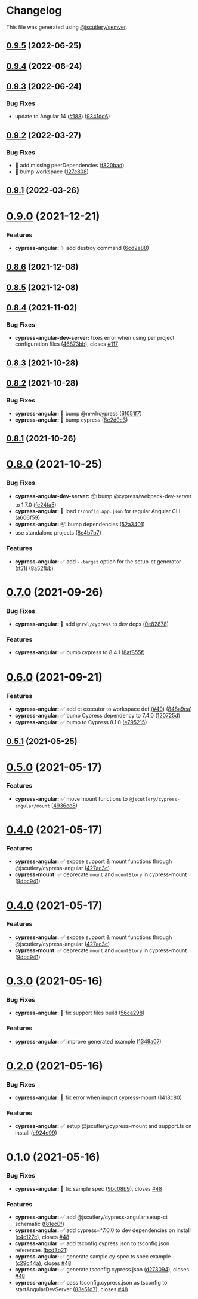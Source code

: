 # Changelog

This file was generated using [@jscutlery/semver](https://github.com/jscutlery/semver).

## [0.9.5](https://github.com/jscutlery/devkit/compare/cypress-angular-0.9.4...cypress-angular-0.9.5) (2022-06-25)



## [0.9.4](https://github.com/jscutlery/devkit/compare/cypress-angular-0.9.3...cypress-angular-0.9.4) (2022-06-24)



## [0.9.3](https://github.com/jscutlery/devkit/compare/cypress-angular-0.9.2...cypress-angular-0.9.3) (2022-06-24)


### Bug Fixes

* update to Angular 14 ([#188](https://github.com/jscutlery/devkit/issues/188)) ([9341dd6](https://github.com/jscutlery/devkit/commit/9341dd6df516d1c8e6995c8be3ba1589a6effcd5))



## [0.9.2](https://github.com/jscutlery/devkit/compare/cypress-angular-0.9.1...cypress-angular-0.9.2) (2022-03-27)


### Bug Fixes

* 🐞 add missing peerDependencies ([f820bad](https://github.com/jscutlery/devkit/commit/f820bad0f2c1f2f41ecbc1f388a366601cbe16b5))
* 🐞 bump workspace ([127c808](https://github.com/jscutlery/devkit/commit/127c808e61cd9e8be3f3e3fd32f64fe7ad1f7e55))



## [0.9.1](https://github.com/jscutlery/devkit/compare/cypress-angular-0.9.0...cypress-angular-0.9.1) (2022-03-26)



# [0.9.0](https://github.com/jscutlery/devkit/compare/cypress-angular-0.8.6...cypress-angular-0.9.0) (2021-12-21)


### Features

* **cypress-angular:** ✨ add destroy command ([6cd2e88](https://github.com/jscutlery/devkit/commit/6cd2e886aa33fd9e43c33e3378a6b45365880522))



## [0.8.6](https://github.com/jscutlery/devkit/compare/cypress-angular-0.8.5...cypress-angular-0.8.6) (2021-12-08)



## [0.8.5](https://github.com/jscutlery/devkit/compare/cypress-angular-0.8.4...cypress-angular-0.8.5) (2021-12-08)



## [0.8.4](https://github.com/jscutlery/test-utils/compare/cypress-angular-0.8.3...cypress-angular-0.8.4) (2021-11-02)


### Bug Fixes

* **cypress-angular-dev-server:** fixes error when using per project configuration files ([46873bb](https://github.com/jscutlery/test-utils/commit/46873bbbd2eda58d644bf333181e267b87373d13)), closes [#117](https://github.com/jscutlery/test-utils/issues/117)



## [0.8.3](https://github.com/jscutlery/devkit/compare/cypress-angular-0.8.2...cypress-angular-0.8.3) (2021-10-28)



## [0.8.2](https://github.com/jscutlery/devkit/compare/cypress-angular-0.8.1...cypress-angular-0.8.2) (2021-10-28)


### Bug Fixes

* **cypress-angular:** 🐞 bump @nrwl/cypress ([6f051f7](https://github.com/jscutlery/devkit/commit/6f051f7aed1537badf27e989256bc4e61e62e4a8))
* **cypress-angular:** 🐞 bump cypress ([6e2d0c3](https://github.com/jscutlery/devkit/commit/6e2d0c3cb48e68ef0bd58d714ec3f38a5087c9de))



## [0.8.1](https://github.com/jscutlery/test-utils/compare/cypress-angular-0.8.0...cypress-angular-0.8.1) (2021-10-26)



# [0.8.0](https://github.com/jscutlery/devkit/compare/cypress-angular-0.7.0...cypress-angular-0.8.0) (2021-10-25)


### Bug Fixes

* **cypress-angular-dev-server:** 📦 bump @cypress/webpack-dev-server to 1.7.0 ([fe24fa5](https://github.com/jscutlery/devkit/commit/fe24fa5794e7f6c794f91b798306d6c631f1c3f7))
* **cypress-angular:** 🐞 load `tsconfig.app.json` for regular Angular CLI ([a606f59](https://github.com/jscutlery/devkit/commit/a606f590fd9e9d1de0437ff82d1e86bc10d35274))
* **cypress-angular:** 📦 bump dependencies ([52a3401](https://github.com/jscutlery/devkit/commit/52a340198e0b310a86e35fac7b4eb19a5058631c))
* use standalone projects ([8e4b7b7](https://github.com/jscutlery/devkit/commit/8e4b7b7fc5405fa01b6114654211ac45ec9bfd5e))


### Features

* **cypress-angular:** ✅ add `--target` option for the setup-ct generator ([#51](https://github.com/jscutlery/devkit/issues/51)) ([8a52fbb](https://github.com/jscutlery/devkit/commit/8a52fbbcc1fac27ce07e63268b43b1332d167f6b))



# [0.7.0](https://github.com/jscutlery/devkit/compare/cypress-angular-0.6.0...cypress-angular-0.7.0) (2021-09-26)


### Bug Fixes

* **cypress-angular:** 🐞 add `@nrwl/cypress` to dev deps ([0e82878](https://github.com/jscutlery/devkit/commit/0e828785f3a1cdc9553e1cb78d289227a3d5e7ca))


### Features

* **cypress-angular:** ✅ bump cypress to 8.4.1 ([8af855f](https://github.com/jscutlery/devkit/commit/8af855fc273868bdc4a5d3e037c648008cd4fff1))



# [0.6.0](https://github.com/jscutlery/devkit/compare/cypress-angular-0.5.1...cypress-angular-0.6.0) (2021-09-21)


### Features

* **cypress-angular:** ✅ add ct executor to workspace def ([#49](https://github.com/jscutlery/devkit/issues/49)) ([848a9ea](https://github.com/jscutlery/devkit/commit/848a9ea49b6d0275be2becaf2c098cf8d11868b8))
* **cypress-angular:** ✅ bump Cypress dependency to 7.4.0 ([120725d](https://github.com/jscutlery/devkit/commit/120725d6898347811714e7d988de96b27f73bac3))
* **cypress-angular:** ✅ bump to Cypress 8.1.0 ([e795215](https://github.com/jscutlery/devkit/commit/e7952154ec1ed6fadfd22e2abb62c3c6d960e79a))



## [0.5.1](https://github.com/jscutlery/devkit/compare/cypress-angular-0.5.0...cypress-angular-0.5.1) (2021-05-25)



# [0.5.0](https://github.com/jscutlery/devkit/compare/cypress-angular-0.4.0...cypress-angular-0.5.0) (2021-05-17)


### Features

* **cypress-angular:** ✅ move mount functions to `@jscutlery/cypress-angular/mount` ([4936ce8](https://github.com/jscutlery/devkit/commit/4936ce863ecce2821f67f354906ea3a794226467))



# [0.4.0](https://github.com/jscutlery/devkit/compare/cypress-angular-0.3.0...cypress-angular-0.4.0) (2021-05-17)


### Features

* **cypress-angular:** ✅ expose support & mount functions through @jscutlery/cypress-angular ([427ac3c](https://github.com/jscutlery/devkit/commit/427ac3cdcb653a1cb7005bec822d304dc021b276))
* **cypress-mount:** ✅ deprecate `mount` and `mountStory` in cypress-mount ([9dbc941](https://github.com/jscutlery/devkit/commit/9dbc941e738ee17ec8f5849ede54a14a298bf339))



# [0.4.0](https://github.com/jscutlery/devkit/compare/cypress-angular-0.3.0...cypress-angular-0.4.0) (2021-05-17)


### Features

* **cypress-angular:** ✅ expose support & mount functions through @jscutlery/cypress-angular ([427ac3c](https://github.com/jscutlery/devkit/commit/427ac3cdcb653a1cb7005bec822d304dc021b276))
* **cypress-mount:** ✅ deprecate `mount` and `mountStory` in cypress-mount ([9dbc941](https://github.com/jscutlery/devkit/commit/9dbc941e738ee17ec8f5849ede54a14a298bf339))



# [0.3.0](https://github.com/jscutlery/devkit/compare/cypress-angular-0.2.0...cypress-angular-0.3.0) (2021-05-16)


### Bug Fixes

* **cypress-angular:** 🐞 fix support files build ([56ca298](https://github.com/jscutlery/devkit/commit/56ca2985badf05804c2526d3b6389956f33646be))


### Features

* **cypress-angular:** ✅ improve generated example ([1349a07](https://github.com/jscutlery/devkit/commit/1349a07db9962db0220f7bbed5a8ee41e09c3266))



# [0.2.0](https://github.com/jscutlery/devkit/compare/cypress-angular-0.1.0...cypress-angular-0.2.0) (2021-05-16)


### Bug Fixes

* **cypress-angular:** 🐞 fix error when import cypress-mount ([1418c80](https://github.com/jscutlery/devkit/commit/1418c80b27e15d84aee2c0e840742f88e91eb3c5))


### Features

* **cypress-angular:** ✅ setup @jscutlery/cypress-mount and support.ts on install ([e924d99](https://github.com/jscutlery/devkit/commit/e924d99a228e584b662d873cd7351757cbb84105))



# 0.1.0 (2021-05-16)


### Bug Fixes

* **cypress-angular:** 🐞 fix sample spec ([9bc08b9](https://github.com/jscutlery/devkit/commit/9bc08b950ad6203040264de885360f6371b3fd8a)), closes [#48](https://github.com/jscutlery/devkit/issues/48)


### Features

* **cypress-angular:** ✅ add @jscutlery/cypress-angular:setup-ct schematic ([f81ec0f](https://github.com/jscutlery/devkit/commit/f81ec0fa6968caf122fdd13bdf7b15b4b95a58fa))
* **cypress-angular:** ✅ add cypress=^7.0.0 to dev dependencies on install ([c4c127c](https://github.com/jscutlery/devkit/commit/c4c127cb311b4ddd9c11adcee2b24f3093bc7444)), closes [#48](https://github.com/jscutlery/devkit/issues/48)
* **cypress-angular:** ✅ add tsconfig.cypress.json to tsconfig.json references ([bcd3b21](https://github.com/jscutlery/devkit/commit/bcd3b21711797ee350bde4fd824aeb0f979c82ae))
* **cypress-angular:** ✅ generate sample.cy-spec.ts spec example ([c29c44a](https://github.com/jscutlery/devkit/commit/c29c44a988e165804a82c809e8bffb26df3ce9d2)), closes [#48](https://github.com/jscutlery/devkit/issues/48)
* **cypress-angular:** ✅ generate tsconfig.cypress.json ([d273094](https://github.com/jscutlery/devkit/commit/d2730940a8100557c4bb5812849032d908056ecf)), closes [#48](https://github.com/jscutlery/devkit/issues/48)
* **cypress-angular:** ✅ pass tsconfig.cypress.json as tsconfig to startAngularDevServer ([83e51d7](https://github.com/jscutlery/devkit/commit/83e51d7e5d114396f956f20513e145af5e94522e)), closes [#48](https://github.com/jscutlery/devkit/issues/48)
